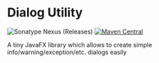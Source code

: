 # Dialog Utility
![Sonatype Nexus (Releases)](https://img.shields.io/nexus/r/bayern.steinbrecher/Wizard?server=https%3A%2F%2Foss.sonatype.org&style=for-the-badge)
[![Maven Central](https://img.shields.io/maven-central/v/bayern.steinbrecher/DialogUtility?label=Maven%20Central&style=for-the-badge)](https://search.maven.org/artifact/bayern.steinbrecher/DialogUtility)

A tiny JavaFX library which allows to create simple info/warning/exception/etc. dialogs easily
